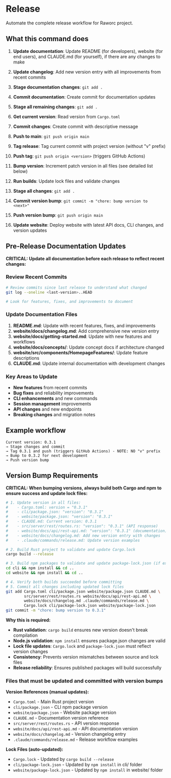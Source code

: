 # Release

Automate the complete release workflow for Raworc project.

## What this command does

1. **Update documentation**: Update README (for developers), website (for end users), and CLAUDE.md (for yourself), if there are any changes to make
2. **Update changelog**: Add new version entry with all improvements from recent commits
3. **Stage documentation changes**: `git add .`
4. **Commit documentation**: Create commit for documentation updates
5. **Stage all remaining changes**: `git add .`
6. **Get current version**: Read version from `Cargo.toml`
7. **Commit changes**: Create commit with descriptive message
8. **Push to main**: `git push origin main`
9. **Tag release**: Tag current commit with project version (without "v" prefix)
10. **Push tag**: `git push origin <version>` (triggers GitHub Actions)

11. **Bump version**: Increment patch version in all files (see detailed list below)
12. **Run builds**: Update lock files and validate changes
13. **Stage all changes**: `git add .`
14. **Commit version bump**: `git commit -m "chore: bump version to <next>"`
15. **Push version bump**: `git push origin main`
16. **Update website**: Deploy website with latest API docs, CLI changes, and version updates

## Pre-Release Documentation Updates

**CRITICAL: Update all documentation before each release to reflect recent changes:**

### **Review Recent Commits**

```bash
# Review commits since last release to understand what changed
git log --oneline <last-version>..HEAD

# Look for features, fixes, and improvements to document
```

### **Update Documentation Files**

1. **README.md**: Update with recent features, fixes, and improvements
2. **website/docs/changelog.md**: Add comprehensive new version entry
3. **website/docs/getting-started.md**: Update with new features and workflows
4. **website/docs/concepts/**: Update concept docs if architecture changed
5. **website/src/components/HomepageFeatures/**: Update feature descriptions
6. **CLAUDE.md**: Update internal documentation with development changes

### **Key Areas to Update**

- **New features** from recent commits
- **Bug fixes** and reliability improvements  
- **CLI enhancements** and new commands
- **Session management** improvements
- **API changes** and new endpoints
- **Breaking changes** and migration notes

## Example workflow

```
Current version: 0.3.1
→ Stage changes and commit
→ Tag 0.3.1 and push (triggers GitHub Actions) - NOTE: NO "v" prefix
→ Bump to 0.3.2 for next development
→ Push version bump
```

## Version Bump Requirements

**CRITICAL: When bumping versions, always build both Cargo and npm to ensure success and update lock files:**

```bash
# 1. Update version in all files:
#    - Cargo.toml: version = "0.3.1"
#    - cli/package.json: "version": "0.3.1"  
#    - website/package.json: "version": "0.3.1"
#    - CLAUDE.md: Current version: 0.3.1
#    - src/server/rest/routes.rs: "version": "0.3.1" (API response)
#    - website/docs/api/rest-api.md: "version": "0.3.1" (documentation)
#    - website/docs/changelog.md: Add new version entry with changes
#    - .claude/commands/release.md: Update version examples

# 2. Build Rust project to validate and update Cargo.lock
cargo build --release

# 3. Build npm packages to validate and update package-lock.json (if exists)
cd cli && npm install && cd ..
cd website && npm install && cd ..

# 4. Verify both builds succeeded before committing
# 5. Commit all changes including updated lock files
git add Cargo.toml cli/package.json website/package.json CLAUDE.md \
        src/server/rest/routes.rs website/docs/api/rest-api.md \
        website/docs/changelog.md .claude/commands/release.md \
        Cargo.lock cli/package-lock.json website/package-lock.json
git commit -m "chore: bump version to 0.3.1"
```

**Why this is required:**

- **Rust validation**: `cargo build` ensures new version doesn't break compilation
- **Node.js validation**: `npm install` ensures package.json changes are valid
- **Lock file updates**: `Cargo.lock` and `package-lock.json` must reflect version changes
- **Consistency**: Prevents version mismatches between source and lock files
- **Release reliability**: Ensures published packages will build successfully

### Files that must be updated and committed with version bumps

**Version References (manual updates):**

- `Cargo.toml` - Main Rust project version
- `cli/package.json` - CLI npm package version
- `website/package.json` - Website package version
- `CLAUDE.md` - Documentation version reference
- `src/server/rest/routes.rs` - API version response
- `website/docs/api/rest-api.md` - API documentation version
- `website/docs/changelog.md` - Version changelog entry
- `.claude/commands/release.md` - Release workflow examples

**Lock Files (auto-updated):**

- `Cargo.lock` - Updated by `cargo build --release`
- `cli/package-lock.json` - Updated by `npm install` in cli/ folder
- `website/package-lock.json` - Updated by `npm install` in website/ folder
